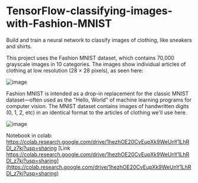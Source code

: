 # TensorFlow-classifying-images-with-Fashion-MNIST
 Build and train a neural network to classify images of clothing, like sneakers and shirts.
 
 
 This project uses the Fashion MNIST dataset, which contains 70,000 grayscale images in 10 categories. The images show individual articles of clothing at low resolution (28  ×  28 pixels), as seen here:
 
 ![image](https://user-images.githubusercontent.com/29576337/218687325-7f44e89e-aee4-467c-9be0-82aac4e6a36a.png)
 
 Fashion MNIST is intended as a drop-in replacement for the classic MNIST dataset—often used as the "Hello, World" of machine learning programs for computer vision. The MNIST dataset contains images of handwritten digits (0, 1, 2, etc) in an identical format to the articles of clothing we'll use here.
 
 ![image](https://user-images.githubusercontent.com/29576337/218687655-d1838d72-5570-44ee-9e8b-071b85fad0fb.png)
 
 Notebook in colab: https://colab.research.google.com/drive/1hezhOE20CvEupXk9WeUnY1LhRDl_z7kj?usp=sharing
[Link  https://colab.research.google.com/drive/1hezhOE20CvEupXk9WeUnY1LhRDl_z7kj?usp=sharing](https://colab.research.google.com/drive/1hezhOE20CvEupXk9WeUnY1LhRDl_z7kj?usp=sharing)

